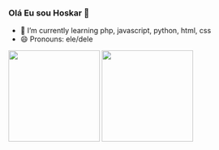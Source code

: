 ### Olá Eu sou Hoskar 👋

- 🌱 I’m currently learning  php, javascript, python, html, css
- 😄 Pronouns: ele/dele

<div>	
	<img height="180em" src="https://github-readme-stats.vercel.app/api?username=HoskarJubeleo&show_icons=true&theme=dracula&include_all_commits=true&count_private=true"/>
	<img height="180em" src="https://github-readme-stats.vercel.app/api/top-langs/?username=HoskarJubeleo&layout=compact&langs_count=16&theme=dracula"/>
</div>
